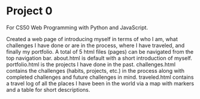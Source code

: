 # Project 0

For CS50 Web Programming with Python and JavaScript.

Created a web page of introducing myself in terms of who I am, what challenges I have done or are in the process, where I have traveled, and finally my portfolio.
A total of 5 html files (pages) can be navigated from the top navigation bar.
about.html is default with a short introduction of myself.
portfolio.html is the projects I have done in the past.
challenges.html contains the challenges (habits, projects, etc.) in the process along with completed challenges and future challenges in mind.
traveled.html contains a travel log of all the places I have been in the world via a map with markers and a table for short descriptions.